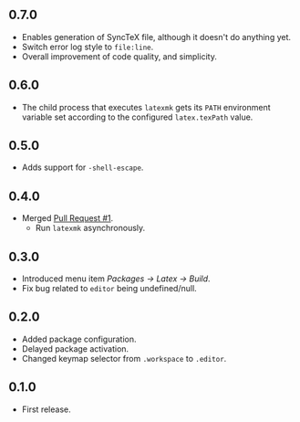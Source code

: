 ## 0.7.0
* Enables generation of SyncTeX file, although it doesn't do anything yet.
* Switch error log style to `file:line`.
* Overall improvement of code quality, and simplicity.

## 0.6.0
* The child process that executes `latexmk` gets its `PATH` environment
  variable set according to the configured `latex.texPath` value.

## 0.5.0
* Adds support for `-shell-escape`.

## 0.4.0
* Merged [Pull Request #1](https://github.com/thomasjo/atom-latex/pull/1).
  * Run `latexmk` asynchronously.

## 0.3.0
* Introduced menu item _Packages &rarr; Latex &rarr; Build_.
* Fix bug related to `editor` being undefined/null.

## 0.2.0
* Added package configuration.
* Delayed package activation.
* Changed keymap selector from `.workspace` to `.editor`.

## 0.1.0
* First release.
